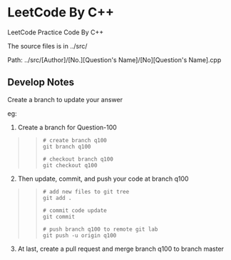 # LeetCode By C++

LeetCode Practice Code By C++

The source files is in ../src/

Path: ../src/[Author]/[No.][Question's Name]/[No][Question's Name].cpp

## Develop Notes

Create a branch to update your answer

eg:
1. Create a branch for Question-100
    
>>     # create branch q100
>>     git branch q100
>>     
>>     # checkout branch q100
>>     git checkout q100

2. Then update, commit, and push your code at branch q100
    
>>     # add new files to git tree
>>     git add .
>>     
>>     # commit code update
>>     git commit
>>     
>>     # push branch q100 to remote git lab
>>     git push -u origin q100

3. At last, create a pull request and merge branch q100 to branch master
